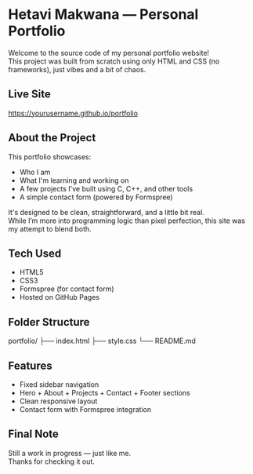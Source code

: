# Hetavi Makwana — Personal Portfolio

Welcome to the source code of my personal portfolio website!  
This project was built from scratch using only HTML and CSS (no frameworks), just vibes and a bit of chaos.

## Live Site
https://yourusername.github.io/portfolio

## About the Project

This portfolio showcases:

- Who I am
- What I'm learning and working on
- A few projects I've built using C, C++, and other tools
- A simple contact form (powered by Formspree)

It's designed to be clean, straightforward, and a little bit real.  
While I’m more into programming logic than pixel perfection, this site was my attempt to blend both.

## Tech Used

- HTML5
- CSS3
- Formspree (for contact form)
- Hosted on GitHub Pages

## Folder Structure

portfolio/
├── index.html
├── style.css
└── README.md

## Features

- Fixed sidebar navigation
- Hero + About + Projects + Contact + Footer sections
- Clean responsive layout
- Contact form with Formspree integration

## Final Note

Still a work in progress — just like me.  
Thanks for checking it out.
